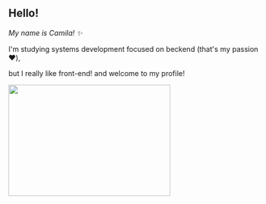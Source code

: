 ## Hello!
_My name is Camila! :sparkles:_

I'm studying systems development focused on beckend (that's my passion :hearts:),

but I really like front-end! and welcome to my profile!

<img src="https://user-images.githubusercontent.com/104470422/179425803-f95141ff-6845-4592-bdfe-006205df37b5.gif" width="320" height="220" /> 

